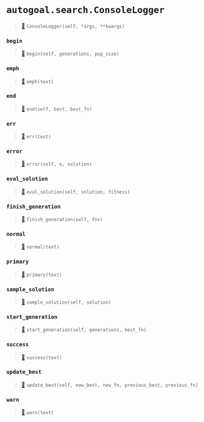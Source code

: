 # `autogoal.search.ConsoleLogger`

> [📝](https://github.com/autogal/autogoal/blob/main/autogoal/search/_base.py#L225)
> `ConsoleLogger(self, *args, **kwargs)`

### `begin`

> [📝](https://github.com/autogoal/autogoal/blob/main/autogoal/search/_base.py#L226)
> `begin(self, generations, pop_size)`

### `emph`

> [📝](https://github.com/autogoal/autogoal/blob/main/autogoal/search/_base.py#L235)
> `emph(text)`

### `end`

> [📝](https://github.com/autogoal/autogoal/blob/main/autogoal/search/_base.py#L274)
> `end(self, best, best_fn)`

### `err`

> [📝](https://github.com/autogoal/autogoal/blob/main/autogoal/search/_base.py#L251)
> `err(text)`

### `error`

> [📝](https://github.com/autogoal/autogoal/blob/main/autogoal/search/_base.py#L271)
> `error(self, e, solution)`

### `eval_solution`

> [📝](https://github.com/autogoal/autogoal/blob/main/autogoal/search/_base.py#L281)
> `eval_solution(self, solution, fitness)`

### `finish_generation`

> [📝](https://github.com/autogoal/autogoal/blob/main/autogoal/search/_base.py#L209)
> `finish_generation(self, fns)`

### `normal`

> [📝](https://github.com/autogoal/autogoal/blob/main/autogoal/search/_base.py#L231)
> `normal(text)`

### `primary`

> [📝](https://github.com/autogoal/autogoal/blob/main/autogoal/search/_base.py#L243)
> `primary(text)`

### `sample_solution`

> [📝](https://github.com/autogoal/autogoal/blob/main/autogoal/search/_base.py#L277)
> `sample_solution(self, solution)`

### `start_generation`

> [📝](https://github.com/autogoal/autogoal/blob/main/autogoal/search/_base.py#L255)
> `start_generation(self, generations, best_fn)`

### `success`

> [📝](https://github.com/autogoal/autogoal/blob/main/autogoal/search/_base.py#L239)
> `success(text)`

### `update_best`

> [📝](https://github.com/autogoal/autogoal/blob/main/autogoal/search/_base.py#L284)
> `update_best(self, new_best, new_fn, previous_best, previous_fn)`

### `warn`

> [📝](https://github.com/autogoal/autogoal/blob/main/autogoal/search/_base.py#L247)
> `warn(text)`

